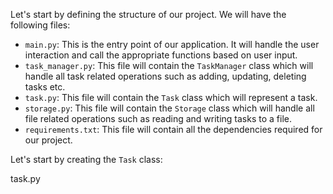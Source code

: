 Let's start by defining the structure of our project. We will have the following files:

- `main.py`: This is the entry point of our application. It will handle the user interaction and call the appropriate functions based on user input.
- `task_manager.py`: This file will contain the `TaskManager` class which will handle all task related operations such as adding, updating, deleting tasks etc.
- `task.py`: This file will contain the `Task` class which will represent a task.
- `storage.py`: This file will contain the `Storage` class which will handle all file related operations such as reading and writing tasks to a file.
- `requirements.txt`: This file will contain all the dependencies required for our project.

Let's start by creating the `Task` class:

task.py
